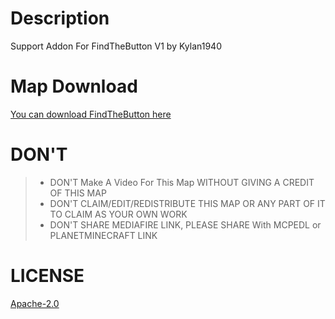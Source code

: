 # Description
Support Addon For FindTheButton V1 by Kylan1940

# Map Download
[You can download FindTheButton here](https://www.planetminecraft.com/project/find-the-button-v1-6048320/)

# DON'T
>- DON'T Make A Video For This Map WITHOUT GIVING A CREDIT OF THIS MAP
>- DON'T CLAIM/EDIT/REDISTRIBUTE THIS MAP OR ANY PART OF IT TO CLAIM AS YOUR OWN WORK
>- DON'T SHARE MEDIAFIRE LINK, PLEASE SHARE With MCPEDL or PLANETMINECRAFT LINK

# LICENSE
[Apache-2.0](https://github.com/Kylan1940/MinecraftAddon/blob/main/LICENSE)